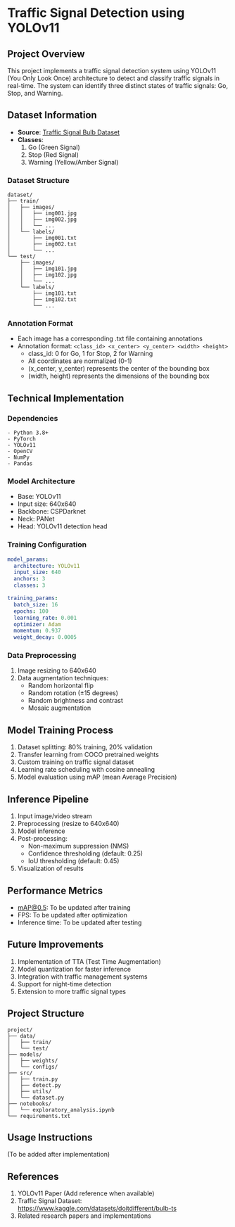 # Traffic Signal Detection using YOLOv11

## Project Overview
This project implements a traffic signal detection system using YOLOv11 (You Only Look Once) architecture to detect and classify traffic signals in real-time. The system can identify three distinct states of traffic signals: Go, Stop, and Warning.

## Dataset Information
- **Source**: [Traffic Signal Bulb Dataset](https://www.kaggle.com/datasets/doitdifferent/bulb-ts)
- **Classes**: 
  1. Go (Green Signal)
  2. Stop (Red Signal)
  3. Warning (Yellow/Amber Signal)

### Dataset Structure
```
dataset/
├── train/
│   ├── images/
│   │   ├── img001.jpg
│   │   ├── img002.jpg
│   │   └── ...
│   └── labels/
│       ├── img001.txt
│       ├── img002.txt
│       └── ...
└── test/
    ├── images/
    │   ├── img101.jpg
    │   ├── img102.jpg
    │   └── ...
    └── labels/
        ├── img101.txt
        ├── img102.txt
        └── ...
```

### Annotation Format
- Each image has a corresponding .txt file containing annotations
- Annotation format: `<class_id> <x_center> <y_center> <width> <height>`
  - class_id: 0 for Go, 1 for Stop, 2 for Warning
  - All coordinates are normalized (0-1)
  - (x_center, y_center) represents the center of the bounding box
  - (width, height) represents the dimensions of the bounding box

## Technical Implementation

### Dependencies
```
- Python 3.8+
- PyTorch
- YOLOv11
- OpenCV
- NumPy
- Pandas
```

### Model Architecture
- Base: YOLOv11
- Input size: 640x640
- Backbone: CSPDarknet
- Neck: PANet
- Head: YOLOv11 detection head

### Training Configuration
```yaml
model_params:
  architecture: YOLOv11
  input_size: 640
  anchors: 3
  classes: 3

training_params:
  batch_size: 16
  epochs: 100
  learning_rate: 0.001
  optimizer: Adam
  momentum: 0.937
  weight_decay: 0.0005
```

### Data Preprocessing
1. Image resizing to 640x640
2. Data augmentation techniques:
   - Random horizontal flip
   - Random rotation (±15 degrees)
   - Random brightness and contrast
   - Mosaic augmentation

## Model Training Process
1. Dataset splitting: 80% training, 20% validation
2. Transfer learning from COCO pretrained weights
3. Custom training on traffic signal dataset
4. Learning rate scheduling with cosine annealing
5. Model evaluation using mAP (mean Average Precision)

## Inference Pipeline
1. Input image/video stream
2. Preprocessing (resize to 640x640)
3. Model inference
4. Post-processing:
   - Non-maximum suppression (NMS)
   - Confidence thresholding (default: 0.25)
   - IoU thresholding (default: 0.45)
5. Visualization of results

## Performance Metrics
- mAP@0.5: To be updated after training
- FPS: To be updated after optimization
- Inference time: To be updated after testing

## Future Improvements
1. Implementation of TTA (Test Time Augmentation)
2. Model quantization for faster inference
3. Integration with traffic management systems
4. Support for night-time detection
5. Extension to more traffic signal types

## Project Structure
```
project/
├── data/
│   ├── train/
│   └── test/
├── models/
│   ├── weights/
│   └── configs/
├── src/
│   ├── train.py
│   ├── detect.py
│   ├── utils/
│   └── dataset.py
├── notebooks/
│   └── exploratory_analysis.ipynb
└── requirements.txt
```

## Usage Instructions
(To be added after implementation)

## References
1. YOLOv11 Paper (Add reference when available)
2. Traffic Signal Dataset: https://www.kaggle.com/datasets/doitdifferent/bulb-ts
3. Related research papers and implementations
